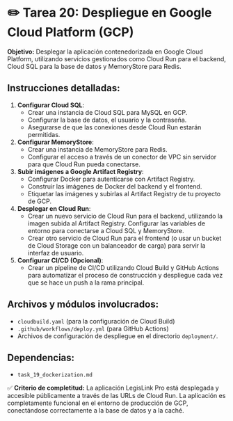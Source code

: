 # ✏️ Tarea 20: Despliegue en Google Cloud Platform (GCP)

**Objetivo:** Desplegar la aplicación contenedorizada en Google Cloud Platform, utilizando servicios gestionados como Cloud Run para el backend, Cloud SQL para la base de datos y MemoryStore para Redis.

## Instrucciones detalladas:
1.  **Configurar Cloud SQL**:
    -   Crear una instancia de Cloud SQL para MySQL en GCP.
    -   Configurar la base de datos, el usuario y la contraseña.
    -   Asegurarse de que las conexiones desde Cloud Run estarán permitidas.
2.  **Configurar MemoryStore**:
    -   Crear una instancia de MemoryStore para Redis.
    -   Configurar el acceso a través de un conector de VPC sin servidor para que Cloud Run pueda conectarse.
3.  **Subir imágenes a Google Artifact Registry**:
    -   Configurar Docker para autenticarse con Artifact Registry.
    -   Construir las imágenes de Docker del backend y el frontend.
    -   Etiquetar las imágenes y subirlas al Artifact Registry de tu proyecto de GCP.
4.  **Desplegar en Cloud Run**:
    -   Crear un nuevo servicio de Cloud Run para el backend, utilizando la imagen subida al Artifact Registry. Configurar las variables de entorno para conectarse a Cloud SQL y MemoryStore.
    -   Crear otro servicio de Cloud Run para el frontend (o usar un bucket de Cloud Storage con un balanceador de carga) para servir la interfaz de usuario.
5.  **Configurar CI/CD (Opcional)**:
    -   Crear un pipeline de CI/CD utilizando Cloud Build y GitHub Actions para automatizar el proceso de construcción y despliegue cada vez que se hace un push a la rama principal.

## Archivos y módulos involucrados:
-   `cloudbuild.yaml` (para la configuración de Cloud Build)
-   `.github/workflows/deploy.yml` (para GitHub Actions)
-   Archivos de configuración de despliegue en el directorio `deployment/`.

## Dependencias:
-   `task_19_dockerization.md`

✅ **Criterio de completitud:** La aplicación LegisLink Pro está desplegada y accesible públicamente a través de las URLs de Cloud Run. La aplicación es completamente funcional en el entorno de producción de GCP, conectándose correctamente a la base de datos y a la caché. 
